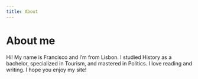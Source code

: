 ```yaml
---
title: About
---
```

# About me

Hi! My name is Francisco and I’m from Lisbon. I studied History as a bachelor, specialized in Tourism, and mastered in Politics. I love reading and writing. I hope you enjoy my site!